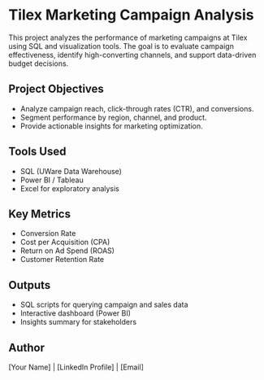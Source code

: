
# Tilex Marketing Campaign Analysis

This project analyzes the performance of marketing campaigns at Tilex using SQL and visualization tools. The goal is to evaluate campaign effectiveness, identify high-converting channels, and support data-driven budget decisions.

## Project Objectives
- Analyze campaign reach, click-through rates (CTR), and conversions.
- Segment performance by region, channel, and product.
- Provide actionable insights for marketing optimization.

## Tools Used
- SQL (UWare Data Warehouse)
- Power BI / Tableau
- Excel for exploratory analysis

## Key Metrics
- Conversion Rate
- Cost per Acquisition (CPA)
- Return on Ad Spend (ROAS)
- Customer Retention Rate

## Outputs
- SQL scripts for querying campaign and sales data
- Interactive dashboard (Power BI)
- Insights summary for stakeholders

## Author
[Your Name] | [LinkedIn Profile] | [Email]
